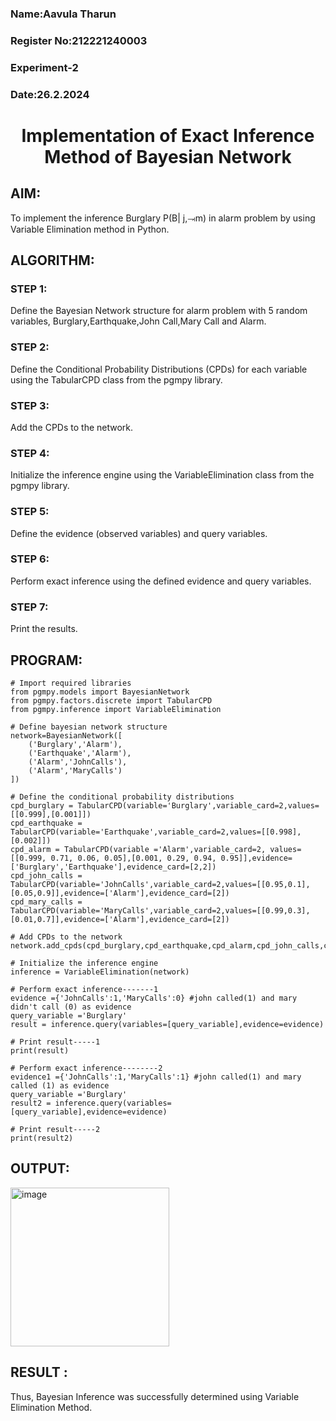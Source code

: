 <H3>Name:Aavula Tharun</H3>
<H3>Register No:212221240003</H3>
<H3>Experiment-2</H3>
<H3>Date:26.2.2024</H3>
<h1 align =center>Implementation of Exact Inference Method of Bayesian Network</h1>

## AIM:
To implement the inference Burglary P(B| j,⥗m) in alarm problem by using Variable Elimination method in Python.

## ALGORITHM:
### STEP 1:
Define the Bayesian Network structure for alarm problem with 5 random variables, Burglary,Earthquake,John Call,Mary Call and Alarm.
### STEP 2:
Define the Conditional Probability Distributions (CPDs) for each variable using the TabularCPD class from the pgmpy library.
### STEP 3:
Add the CPDs to the network.
### STEP 4:
Initialize the inference engine using the VariableElimination class from the pgmpy library.
### STEP 5: 
Define the evidence (observed variables) and query variables.
### STEP 6:
Perform exact inference using the defined evidence and query variables.
### STEP 7:
Print the results.

## PROGRAM:
```
# Import required libraries
from pgmpy.models import BayesianNetwork
from pgmpy.factors.discrete import TabularCPD
from pgmpy.inference import VariableElimination

# Define bayesian network structure
network=BayesianNetwork([
    ('Burglary','Alarm'),
    ('Earthquake','Alarm'),
    ('Alarm','JohnCalls'),
    ('Alarm','MaryCalls')
])

# Define the conditional probability distributions
cpd_burglary = TabularCPD(variable='Burglary',variable_card=2,values=[[0.999],[0.001]])
cpd_earthquake = TabularCPD(variable='Earthquake',variable_card=2,values=[[0.998],[0.002]])
cpd_alarm = TabularCPD(variable ='Alarm',variable_card=2, values=[[0.999, 0.71, 0.06, 0.05],[0.001, 0.29, 0.94, 0.95]],evidence=['Burglary','Earthquake'],evidence_card=[2,2])
cpd_john_calls = TabularCPD(variable='JohnCalls',variable_card=2,values=[[0.95,0.1],[0.05,0.9]],evidence=['Alarm'],evidence_card=[2])
cpd_mary_calls = TabularCPD(variable='MaryCalls',variable_card=2,values=[[0.99,0.3],[0.01,0.7]],evidence=['Alarm'],evidence_card=[2])

# Add CPDs to the network
network.add_cpds(cpd_burglary,cpd_earthquake,cpd_alarm,cpd_john_calls,cpd_mary_calls)

# Initialize the inference engine
inference = VariableElimination(network)

# Perform exact inference-------1
evidence ={'JohnCalls':1,'MaryCalls':0} #john called(1) and mary didn't call (0) as evidence
query_variable ='Burglary'
result = inference.query(variables=[query_variable],evidence=evidence)

# Print result-----1
print(result)

# Perform exact inference--------2
evidence1 ={'JohnCalls':1,'MaryCalls':1} #john called(1) and mary called (1) as evidence
query_variable ='Burglary'
result2 = inference.query(variables=[query_variable],evidence=evidence)

# Print result-----2
print(result2)
```

## OUTPUT:
<img width="254" alt="image" src="https://github.com/yashaswimitta/Ex2---AAI/assets/94619247/569959e1-c5cd-4ccc-85c5-02f9c44caad5">


## RESULT :
Thus, Bayesian Inference was successfully determined using Variable Elimination Method.
